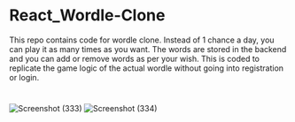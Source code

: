 # React_Wordle-Clone
This repo contains code for wordle clone. Instead of 1 chance a day, you can play it as many times as you want. The words are stored in the backend and you can add or remove words as per your wish.
This is coded to replicate the game logic of the actual wordle without going into registration or login.

#
![Screenshot (333)](https://user-images.githubusercontent.com/70688937/168479366-c8dc0e93-b91d-47a6-8fb1-2942fb3a6a9a.png)
![Screenshot (334)](https://user-images.githubusercontent.com/70688937/168479503-16d6b43e-8160-4bd5-85c0-1127d84e02c2.png)
